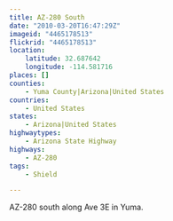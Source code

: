 ```yaml
---
title: AZ-280 South
date: "2010-03-20T16:47:29Z"
imageid: "4465178513"
flickrid: "4465178513"
location:
    latitude: 32.687642
    longitude: -114.581716
places: []
counties:
    - Yuma County|Arizona|United States
countries:
    - United States
states:
    - Arizona|United States
highwaytypes:
    - Arizona State Highway
highways:
    - AZ-280
tags:
    - Shield

---
```

AZ-280 south along Ave 3E in Yuma.